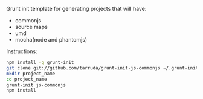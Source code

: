 Grunt init template for generating projects that will have:

- commonjs
- source maps
- umd
- mocha(node and phantomjs)

Instructions:

```sh
npm install -g grunt-init
git clone git://github.com/tarruda/grunt-init-js-commonjs ~/.grunt-init/js-commonjs
mkdir project_name
cd project_name
grunt-init js-commonjs
npm install
```

